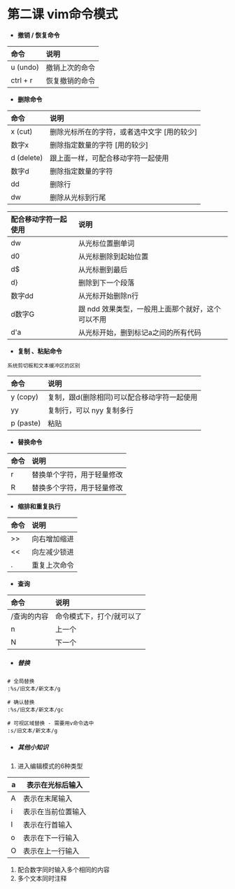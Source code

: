 # 第二课 vim命令模式

* **撤销 / 恢复命令**

| 命令 | 说明 |
| :--- | :--- |
| u \(undo\) | 撤销上次的命令 |
| ctrl + r | 恢复撤销的命令 |

* **删除命令**

| 命令 | 说明 |
| :--- | :--- |
| x \(cut\) | 删除光标所在的字符，或者选中文字 [用的较少] |
| 数字x | 删除指定数量的字符 [用的较少] |
| d \(delete\) | 跟上面一样，可配合移动字符一起使用 |
| 数字d | 删除指定数量的字符 |
| dd | 删除行 |
| dw | 删除从光标到行尾 |

| 配合移动字符一起使用 | 说明 |
| :--- | :--- |
| dw | 从光标位置删单词 |
| d0 | 从光标删除到起始位置 |
| d$ | 从光标删到最后 |
| d} | 删除到下一个段落 |
| 数字dd | 从光标开始删除n行 |
| d数字G | 跟 ndd 效果类型，一般用上面那个就好，这个可以不用 |
| d'a | 从光标开始，删到标记a之间的所有代码 |

* **复制 、粘贴命令**

```text
系统剪切板和文本缓冲区的区别
```

| 命令 | 说明 |
| :--- | :--- |
| y \(copy\) | 复制，跟d\(删除相同\)可以配合移动字符一起使用 |
| yy | 复制行，可以 nyy 复制多行 |
| p \(paste\) | 粘贴 |

* **替换命令**

| 命令 | 说明 |
| :--- | :--- |
| r | 替换单个字符，用于轻量修改 |
| R | 替换多个字符，用于轻量修改 |

* **缩排和重复执行**

| 命令 | 说明 |
| :--- | :--- |
| &gt;&gt; | 向右增加缩进 |
| &lt;&lt; | 向左减少锁进 |
| . | 重复上次命令 |

* **查询**

| 命令 | 说明 |
| :--- | :--- |
| /查询的内容 | 命令模式下，打个/就可以了 |
| n | 上一个 |
| N | 下一个 |

- ##### 替换

```sheel
# 全局替换
:%s/旧文本/新文本/g
```

```
# 确认替换
:%s/旧文本/新文本/gc
```

```
# 可视区域替换 - 需要用v命令选中
:s/旧文本/新文本/g
```

- ##### 其他小知识


1. 进入编辑模式的6种类型

| a    | 表示在光标后输入   |
| ---- | ------------------ |
| A    | 表示在末尾输入     |
| i    | 表示在当前位置输入 |
| I    | 表示在行首输入     |
| o    | 表示在下一行输入   |
| O    | 表示在上一行输入   |


1. 配合数字同时输入多个相同的内容
2. 多个文本同时注释